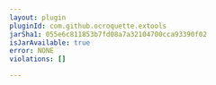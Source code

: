 ```yaml
---
layout: plugin
pluginId: com.github.ocroquette.extools
jarSha1: 055e6c811853b7fd08a7a32104700cca93390f02
isJarAvailable: true
error: NONE
violations: []

---
```

